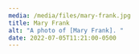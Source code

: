 ```yaml
---
media: /media/files/mary-frank.jpg
title: Mary Frank
alt: "A photo of [Mary Frank]. "
date: 2022-07-05T11:21:00-0500
---
```


